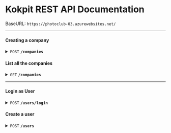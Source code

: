 # Kokpit REST API Documentation

BaseURL: ``https://photoclub-03.azurewebsites.net/``

------------------------------------------

#### Creating a company
<details>
 <summary><code>POST</code> <code><b>/companies</b></code></summary>

##### Parameters
```json 
{
	"name": "company name",
	"bannerImage": "placeholder"
}
 ```


##### Responses

| http code     | content-type                      | response                                                            |
|---------------|-----------------------------------|---------------------------------------------------------------------|
| `201`         | `text/plain;charset=UTF-8`        | `Configuration created successfully`                                
| `405`         | `text/html;charset=utf-8`         | None                                                                |

##### Example cURL

```bash
  curl -X POST https://photoclub-03.azurewebsites.net/companies -H "Content-Type: >application/json" --data-binary @- <<DATA
{
	"name": "empresa teste",
	"bannerImage": "placeholder"
}
 ```

</details>

#### List all the companies

<details>
 <summary><code>GET</code> <code><b>/companies</b></code></summary>

##### Parameters

> None

##### Responses

> | http code     | content-type                      | response                                                            |
> |---------------|-----------------------------------|---------------------------------------------------------------------|
> | `200`         | `text/plain;charset=UTF-8`        | JSON Objects  |

##### Example cURL

```bash
  curl -X GET https://photoclub-03.azurewebsites.net/companies 
 ```

</details>

---------------------

#### Login as User
<details>
 <summary><code>POST</code> <code><b>/users/login</b></code></summary>

##### Parameters
```json
{
	"email": "email@email.com",
	"password": "password"
}
```

##### Responses

> | http code     | content-type                      | response                                                            |
> |---------------|-----------------------------------|---------------------------------------------------------------------|
> | `200`         | `application/json`        | JSON Object              |
> | `404`         | `text/plain;charset=UTF-8`      | `User not found`      |
>  | `401`         | `text/plain;charset=UTF-8`      | `Invalid credentials`      |
>  | `500` | `text/plain;charset=UTF-8` | `Internal Error` |

##### Example cURL

 ```bash
  curl -X POST https://photoclub-03.azurewebsites.net/users -H "Content-Type:
  application/json" --data-binary @- <<DATA
 {
	"email": "email@email.com",
	"name": "Complete Name",
	"role": "Gerente de Portfólio || Gerente de Projetos || Funcionário",
	"password": "password",
	"companyId": 0 
}
 ```

</details>

#### Create a user
<details>
 <summary><code>POST</code> <code><b>/users</b></code></summary>

##### Parameters
```json
{
	"email": "email@email.com",
	"name": "Complete Name",
	"role": "Gerente de Portfólio || Gerente de Projetos || Funcionário",
	"password": "password",
	"companyId": 0 
}
```

##### Responses

> | http code     | content-type                      | response                                                            |
> |---------------|-----------------------------------|---------------------------------------------------------------------|
> | `200`         | `tapplication/json`        | JSON Object                                                       |
> | `400`         | `text/plain;charset=UTF-8`        | `Bad request`                            |

##### Example cURL

```bash
  curl -X POST https://photoclub-03.azurewebsites.net/users -H "Content-Type:
  application/json" --data-binary @- <<DATA
 {
	"email": "email@email.com",
	"name": "Complete Name",
	"role": "Gerente de Portfólio || Gerente de Projetos || Funcionário",
	"password": "password",
	"companyId": 0 
}
 ```

</details>

